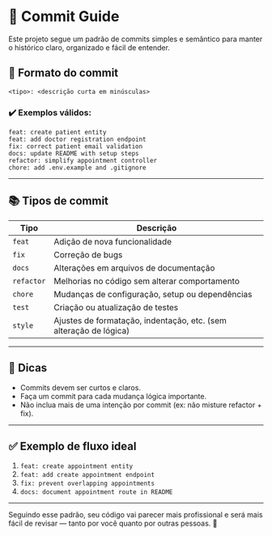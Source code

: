 # 📝 Commit Guide

Este projeto segue um padrão de commits simples e semântico para manter o histórico claro, organizado e fácil de entender.

## 🔧 Formato do commit

```
<tipo>: <descrição curta em minúsculas>
```

### ✔️ Exemplos válidos:

```
feat: create patient entity
feat: add doctor registration endpoint
fix: correct patient email validation
docs: update README with setup steps
refactor: simplify appointment controller
chore: add .env.example and .gitignore
```

---

## 📚 Tipos de commit

| Tipo       | Descrição |
|------------|-----------|
| `feat`     | Adição de nova funcionalidade |
| `fix`      | Correção de bugs |
| `docs`     | Alterações em arquivos de documentação |
| `refactor` | Melhorias no código sem alterar comportamento |
| `chore`    | Mudanças de configuração, setup ou dependências |
| `test`     | Criação ou atualização de testes |
| `style`    | Ajustes de formatação, indentação, etc. (sem alteração de lógica) |

---

## 📌 Dicas

- Commits devem ser curtos e claros.
- Faça um commit para cada mudança lógica importante.
- Não inclua mais de uma intenção por commit (ex: não misture refactor + fix).

---

## ✅ Exemplo de fluxo ideal

1. `feat: create appointment entity`
2. `feat: add create appointment endpoint`
3. `fix: prevent overlapping appointments`
4. `docs: document appointment route in README`

---

Seguindo esse padrão, seu código vai parecer mais profissional e será mais fácil de revisar — tanto por você quanto por outras pessoas. 🚀
